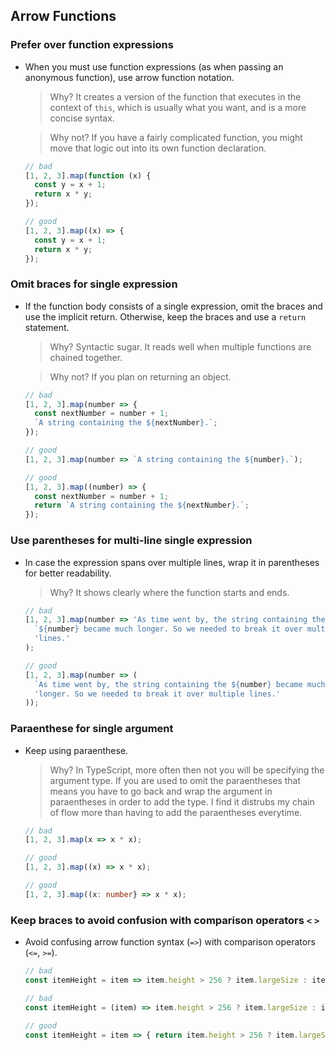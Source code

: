 ## Arrow Functions

### Prefer over function expressions

- When you must use function expressions (as when passing an anonymous function), use arrow function notation.

  > Why? It creates a version of the function that executes in the context of `this`, which is usually what you want, and is a more concise syntax.

  > Why not? If you have a fairly complicated function, you might move that logic out into its own function declaration.

  ```typescript
  // bad
  [1, 2, 3].map(function (x) {
    const y = x + 1;
    return x * y;
  });

  // good
  [1, 2, 3].map((x) => {
    const y = x + 1;
    return x * y;
  });
  ```

### Omit braces for single expression

- If the function body consists of a single expression, omit the braces and use the implicit return. Otherwise, keep the braces and use a `return` statement.

  > Why? Syntactic sugar. It reads well when multiple functions are chained together.

  > Why not? If you plan on returning an object.

  ```typescript
  // bad
  [1, 2, 3].map(number => {
    const nextNumber = number + 1;
    `A string containing the ${nextNumber}.`;
  });

  // good
  [1, 2, 3].map(number => `A string containing the ${number}.`);

  // good
  [1, 2, 3].map((number) => {
    const nextNumber = number + 1;
    return `A string containing the ${nextNumber}.`;
  });
  ```

### Use parentheses for multi-line single expression
- In case the expression spans over multiple lines, wrap it in parentheses for better readability.

  > Why? It shows clearly where the function starts and ends.

  ```typescript
  // bad
  [1, 2, 3].map(number => 'As time went by, the string containing the ' +
    `${number} became much longer. So we needed to break it over multiple ` +
    'lines.'
  );

  // good
  [1, 2, 3].map(number => (
    `As time went by, the string containing the ${number} became much ` +
    'longer. So we needed to break it over multiple lines.'
  ));
  ```

### Paraenthese for single argument

- Keep using paraenthese.

  > Why? In TypeScript, more often then not you will be specifying the argument type.
  > If you are used to omit the paraentheses that means you have to go back and wrap the argument in paraentheses in order to add the type.
  > I find it distrubs my chain of flow more than having to add the paraentheses everytime.

  ```ts
  // bad
  [1, 2, 3].map(x => x * x);

  // good
  [1, 2, 3].map((x) => x * x);
  
  // good
  [1, 2, 3].map((x: number} => x * x);
  ```

### Keep braces to avoid confusion with comparison operators `<` `>`
- Avoid confusing arrow function syntax (`=>`) with comparison operators (`<=`, `>=`).

  ```typescript
  // bad
  const itemHeight = item => item.height > 256 ? item.largeSize : item.smallSize;

  // bad
  const itemHeight = (item) => item.height > 256 ? item.largeSize : item.smallSize;

  // good
  const itemHeight = item => { return item.height > 256 ? item.largeSize : item.smallSize; }
  ```
